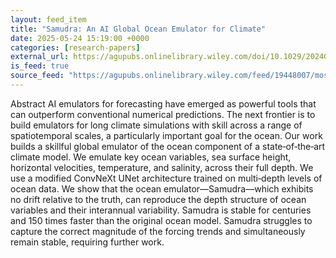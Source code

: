 ```yaml
---
layout: feed_item
title: "Samudra: An AI Global Ocean Emulator for Climate"
date: 2025-05-24 15:19:00 +0000
categories: [research-papers]
external_url: https://agupubs.onlinelibrary.wiley.com/doi/10.1029/2024GL114318?af=R
is_feed: true
source_feed: "https://agupubs.onlinelibrary.wiley.com/feed/19448007/most-recent"
---
```


Abstract
AI emulators for forecasting have emerged as powerful tools that can outperform conventional numerical predictions. The next frontier is to build emulators for long climate simulations with skill across a range of spatiotemporal scales, a particularly important goal for the ocean. Our work builds a skillful global emulator of the ocean component of a state‐of‐the‐art climate model. We emulate key ocean variables, sea surface height, horizontal velocities, temperature, and salinity, across their full depth. We use a modified ConvNeXt UNet architecture trained on multi‐depth levels of ocean data. We show that the ocean emulator—Samudra—which exhibits no drift relative to the truth, can reproduce the depth structure of ocean variables and their interannual variability. Samudra is stable for centuries and 150 times faster than the original ocean model. Samudra struggles to capture the correct magnitude of the forcing trends and simultaneously remain stable, requiring further work.
